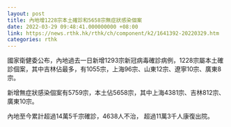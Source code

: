 ```yaml
---
layout: post
title: 內地增1228宗本土確診和5658宗無症狀感染個案
date: 2022-03-29 09:48:41.000000000 +08:00
link: https://news.rthk.hk/rthk/ch/component/k2/1641392-20220329.htm
categories: rthk
---
```


國家衛健委公布，內地過去一日新增1293宗新冠病毒確診病例，1228宗屬本土確診個案，其中吉林佔最多，有1055宗，上海96宗、山東12宗、遼寧10宗、廣東8宗。

新增無症狀感染個案有5759宗，本土佔5658宗，其中上海4381宗、吉林812宗、廣東10宗。

內地至今累計超過14萬5千宗確診，4638人不治， 超過11萬3千人康復出院。
